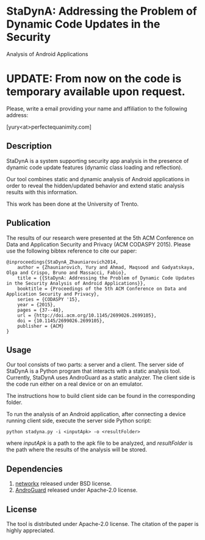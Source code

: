 # StaDynA: Addressing the Problem of Dynamic Code Updates in the Security 
Analysis of Android Applications

# UPDATE: From now on the code is temporary available upon request.
Please, write a email providing your name and affiliation to the following 
address:

[yury&lt;at&gt;perfectequanimity.com]


## Description
StaDynA is a system supporting security app analysis in the presence of dynamic
code update features (dynamic class loading and reflection).

Our tool combines static and dynamic analysis of Android applications in order
to reveal the hidden/updated behavior and extend static analysis results with
this information.

This work has been done at the University of Trento.




## Publication
The results of our research were presented at the 5th ACM Conference on Data 
and Application Security and Privacy (ACM CODASPY 2015). Please use the 
following bibtex reference to cite our paper:

```
@inproceedings{StaDynA_Zhauniarovich2014,
    author = {Zhauniarovich, Yury and Ahmad, Maqsood and Gadyatskaya, Olga and Crispo, Bruno and Massacci, Fabio},
    title = {{StaDynA: Addressing the Problem of Dynamic Code Updates in the Security Analysis of Android Applications}},
    booktitle = {Proceedings of the 5th ACM Conference on Data and Application Security and Privacy},
    series = {CODASPY '15},
    year = {2015},
    pages = {37--48},
    url = {http://doi.acm.org/10.1145/2699026.2699105},
    doi = {10.1145/2699026.2699105},
    publisher = {ACM}
}
``` 


## Usage
Our tool consists of two parts: a server and a client. The server side of
StaDynA is a Python program that interacts with a static analysis tool. 
Currently, StaDynA uses AndroGuard as a static analyzer. The client side is the
code run either on a real device or on an emulator.

The instructions how to build client side can be found in the corresponding 
folder.

To run the analysis of an Android application, after connecting a device running
client side, execute the server side Python script:

```
python stadyna.py -i <inputApk> -o <resultFolder>
```

where *inputApk* is a path to the apk file to be analyzed, and *resultFolder* is
the path where the results of the analysis will be stored.


## Dependencies
1. [networkx](https://networkx.github.io/) released under BSD license.
2. [AndroGuard](https://code.google.com/p/androguard/) released under Apache-2.0
license.


 
## License
The tool is distributed under Apache-2.0 license. The citation of the paper is 
highly appreciated.
